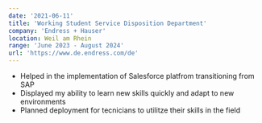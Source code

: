 ```yaml
---
date: '2021-06-11'
title: 'Working Student Service Disposition Department'
company: 'Endress + Hauser'
location: Weil am Rhein
range: 'June 2023 - August 2024'
url: 'https://www.de.endress.com/de'
---
```


- Helped in the implementation of Salesforce platfrom transitioning from SAP
- Displayed my ability to learn new skills quickly and adapt to new environments
- Planned deployment for tecnicians to utilitze their skills in the field
